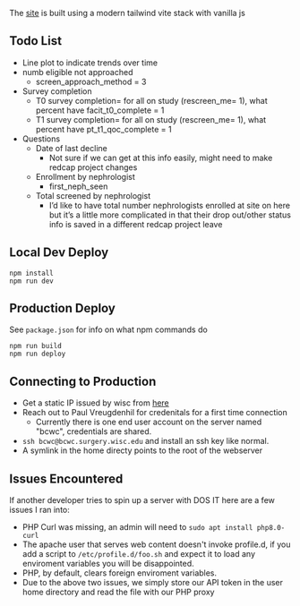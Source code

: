 The [site](https://bcwc.surgery.wisc.edu/) is built using a modern tailwind vite stack with vanilla js

## Todo List

*	Line plot to indicate trends over time
*	numb eligible not approached   
    * screen_approach_method = 3
*	Survey completion
    * T0 survey completion= for all on study (rescreen_me= 1), what percent have facit_t0_complete = 1 
    * T1 survey completion= for all on study (rescreen_me= 1), what percent have pt_t1_qoc_complete = 1 
* Questions
    * Date of last decline  
        * Not sure if we can get at this info easily, might need to make redcap project changes
    *	Enrollment by nephrologist  
        * first_neph_seen
    *	Total screened by nephrologist 
        * I’d like to have total number nephrologists enrolled at site on here but it’s a little more complicated in that their drop out/other status info is saved in a different redcap project leave


## Local Dev Deploy
```
npm install
npm run dev
```
## Production Deploy

See `package.json` for info on what npm commands do

```
npm run build
npm run deploy
```
## Connecting to Production

* Get a static IP issued by wisc from [here](https://access.services.wisc.edu/IPaddress)
* Reach out to Paul Vreugdenhil for credenitals for a first time connection
  * Currently there is one end user account on the server named "bcwc", credentials are shared.
* `ssh bcwc@bcwc.surgery.wisc.edu` and install an ssh key like normal. 
* A symlink in the home directy points to the root of the webserver

## Issues Encountered

If another developer tries to spin up a server with DOS IT here are a few issues I ran into:

* PHP Curl was missing, an admin will need to `sudo apt install php8.0-curl`
* The apache user that serves web content doesn't invoke profile.d, if you add a script to `/etc/profile.d/foo.sh` and expect it to load any enviroment variables you will be disappointed.
* PHP, by default, clears foreign enviroment variables.
* Due to the above two issues, we simply store our API token in the user home directory and read the file with our PHP proxy

